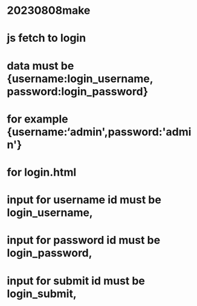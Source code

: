 # 20230808make



###
# js fetch to login 
# data must be {username:login_username, password:login_password}
# for example {username:‘admin',password:'admin'}
# for login.html 
# input for username id must be login_username, 
# input for password id must be login_password,
# input for submit id must be login_submit,
# 
###
